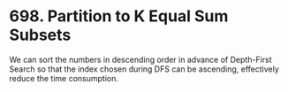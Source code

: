 # 698. Partition to K Equal Sum Subsets

We can sort the numbers in descending order in advance of Depth-First Search so that the index chosen during DFS can be ascending, effectively reduce the time consumption.